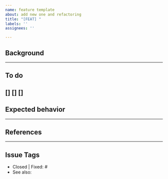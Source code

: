 ```yaml
---
name: feature template
about: add new one and refactoring
title: "[FEAT] "
labels: ''
assignees: ''

---
```


## Background

---
## To do
[]
[]
[]
---
## Expected behavior

---
## References

---
## Issue Tags
- Closed | Fixed: #
- See also:
